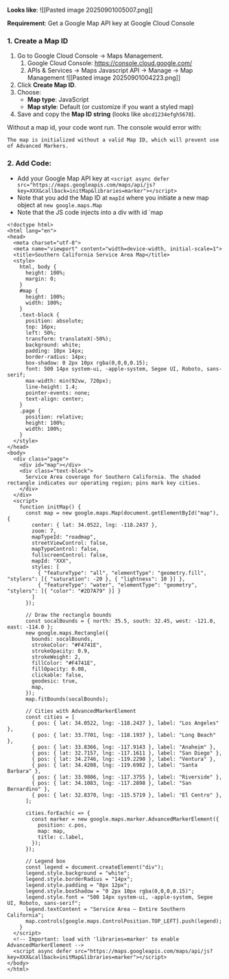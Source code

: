 **Looks like**:
![[Pasted image 20250901005007.png]]

**Requirement**: Get a Google Map API key at Google Cloud Console
### 1. Create a Map ID

1. Go to Google Cloud Console → Maps Management.
	1. Google Cloud Console: https://console.cloud.google.com/
	2. APIs & Services -> Maps Javascript API -> Manage -> Map Management
	   ![[Pasted image 20250901004223.png]]
2. Click **Create Map ID**.
3. Choose:
    - **Map type**: JavaScript
    - **Map style**: Default (or customize if you want a styled map)
4. Save and copy the **Map ID string** (looks like `abcd1234efgh5678`).

Without a map id, your code wont run. The console would error with:
```
The map is initialized without a valid Map ID, which will prevent use of Advanced Markers.
```

### 2. Add Code:
- Add your Google Map API key at `<script async defer src="https://maps.googleapis.com/maps/api/js?key=XXX&callback=initMap&libraries=marker"></script>`
- Note that you add the Map ID at `mapId` where you initiate a new map object at `new google.maps.Map`
- Note that the JS code injects into a div with id `map
```
<!doctype html>
<html lang="en">
<head>
  <meta charset="utf-8">
  <meta name="viewport" content="width=device-width, initial-scale=1">
  <title>Southern California Service Area Map</title>
  <style>
    html, body {
      height: 100%;
      margin: 0;
    }
    #map {
      height: 100%;
      width: 100%;
    }
    .text-block {
      position: absolute;
      top: 16px;
      left: 50%;
      transform: translateX(-50%);
      background: white;
      padding: 10px 14px;
      border-radius: 14px;
      box-shadow: 0 2px 10px rgba(0,0,0,0.15);
      font: 500 14px system-ui, -apple-system, Segoe UI, Roboto, sans-serif;
      max-width: min(92vw, 720px);
      line-height: 1.4;
      pointer-events: none;
      text-align: center;
    }
    .page {
      position: relative;
      height: 100%;
      width: 100%;
    }
  </style>
</head>
<body>
  <div class="page">
    <div id="map"></div>
    <div class="text-block">
      Service Area coverage for Southern California. The shaded rectangle indicates our operating region; pins mark key cities.
    </div>
  </div>
  <script>
    function initMap() {
      const map = new google.maps.Map(document.getElementById("map"), {
        center: { lat: 34.0522, lng: -118.2437 },
        zoom: 7,
        mapTypeId: "roadmap",
        streetViewControl: false,
        mapTypeControl: false,
        fullscreenControl: false,
        mapId: "XXX",
        styles: [
          { "featureType": "all", "elementType": "geometry.fill", "stylers": [{ "saturation": -20 }, { "lightness": 10 }] },
          { "featureType": "water", "elementType": "geometry", "stylers": [{ "color": "#2D7A79" }] }
        ]
      });

      // Draw the rectangle bounds
      const socalBounds = { north: 35.5, south: 32.45, west: -121.0, east: -114.0 };
      new google.maps.Rectangle({
        bounds: socalBounds,
        strokeColor: "#F4741E",
        strokeOpacity: 0.9,
        strokeWeight: 2,
        fillColor: "#F4741E",
        fillOpacity: 0.08,
        clickable: false,
        geodesic: true,
        map,
      });
      map.fitBounds(socalBounds);

      // Cities with AdvancedMarkerElement
      const cities = [
        { pos: { lat: 34.0522, lng: -118.2437 }, label: "Los Angeles" },
        { pos: { lat: 33.7701, lng: -118.1937 }, label: "Long Beach" },
        { pos: { lat: 33.8366, lng: -117.9143 }, label: "Anaheim" },
        { pos: { lat: 32.7157, lng: -117.1611 }, label: "San Diego" },
        { pos: { lat: 34.2746, lng: -119.2290 }, label: "Ventura" },
        { pos: { lat: 34.4208, lng: -119.6982 }, label: "Santa Barbara" },
        { pos: { lat: 33.9806, lng: -117.3755 }, label: "Riverside" },
        { pos: { lat: 34.1083, lng: -117.2898 }, label: "San Bernardino" },
        { pos: { lat: 32.8370, lng: -115.5719 }, label: "El Centro" },
      ];

      cities.forEach(c => {
        const marker = new google.maps.marker.AdvancedMarkerElement({
          position: c.pos,
          map: map,
          title: c.label,
        });
      });

      // Legend box
      const legend = document.createElement("div");
      legend.style.background = "white";
      legend.style.borderRadius = "14px";
      legend.style.padding = "8px 12px";
      legend.style.boxShadow = "0 2px 10px rgba(0,0,0,0.15)";
      legend.style.font = "500 14px system-ui, -apple-system, Segoe UI, Roboto, sans-serif";
      legend.textContent = "Service Area — Entire Southern California";
      map.controls[google.maps.ControlPosition.TOP_LEFT].push(legend);
    }
  </script>
  <!-- Important: load with 'libraries=marker' to enable AdvancedMarkerElement -->
  <script async defer src="https://maps.googleapis.com/maps/api/js?key=XXX&callback=initMap&libraries=marker"></script>
</body>
</html>

```